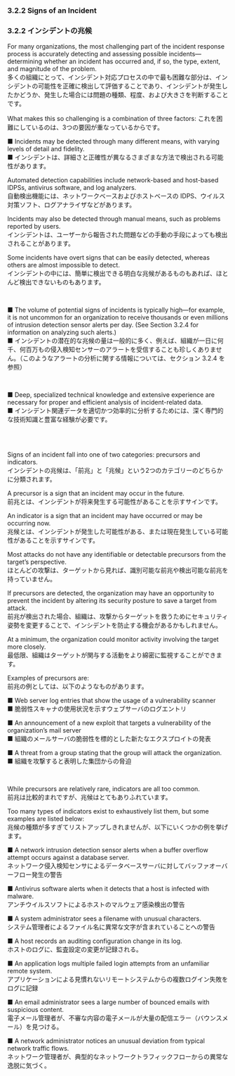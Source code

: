 ### 3.2.2 Signs of an Incident
### 3.2.2 インシデントの兆候

For many organizations, the most challenging part of the incident response process is accurately detecting and assessing possible incidents—determining whether an incident has occurred and, if so, the type, extent, and magnitude of the problem.  
多くの組織にとって、インシデント対応プロセスの中で最も困難な部分は、インシデントの可能性を正確に検出して評価することであり、インシデントが発生したかどうか、発生した場合には問題の種類、程度、および大きさを判断することです。 

What makes this so challenging is a combination of three factors:
これを困難にしているのは、3つの要因が重なっているからです。  

■ Incidents may be detected through many different means, with varying levels of detail and fidelity.  
■ インシデントは、詳細さと正確性が異なるさまざまな方法で検出される可能性があります。 

Automated detection capabilities include network-based and host-based IDPSs, antivirus software, and log analyzers.  
自動検出機能には、ネットワークベースおよびホストベースの IDPS、ウイルス対策ソフト、ログアナライザなどがあります。

Incidents may also be detected through manual means, such as problems reported by users.  
インシデントは、ユーザーから報告された問題などの手動の手段によっても検出されることがあります。 

Some incidents have overt signs that can be easily detected, whereas others are almost impossible to detect.  
インシデントの中には、簡単に検出できる明白な兆候があるものもあれば、ほとんど検出できないものもあります。 

<br/>

■ The volume of potential signs of incidents is typically high—for example, it is not uncommon for an organization to receive thousands or even millions of intrusion detection sensor alerts per day. (See Section 3.2.4 for information on analyzing such alerts.)   
■ インシデントの潜在的な兆候の量は一般的に多く、例えば、組織が一日に何千、何百万もの侵入検知センサーのアラートを受信することも珍しくありません。（このようなアラートの分析に関する情報については、セクション 3.2.4 を参照）  

<br/>

■ Deep, specialized technical knowledge and extensive experience are necessary for proper and efficient analysis of incident-related data.  
■ インシデント関連データを適切かつ効率的に分析するためには、深く専門的な技術知識と豊富な経験が必要です。

<br/>
<br/>

Signs of an incident fall into one of two categories: precursors and indicators.  
インシデントの兆候は、「前兆」と「兆候」という2つのカテゴリーのどちらかに分類されます。 

A precursor is a sign that an incident may occur in the future.  
前兆とは、インシデントが将来発生する可能性があることを示すサインです。

An indicator is a sign that an incident may have occurred or may be occurring now.  
兆候とは、インシデントが発生した可能性がある、または現在発生している可能性があることを示すサインです。 

Most attacks do not have any identifiable or detectable precursors from the target’s perspective.  
ほとんどの攻撃は、ターゲットから見れば、識別可能な前兆や検出可能な前兆を持っていません。 

If precursors are detected, the organization may have an opportunity to prevent the incident by altering its security posture to save a target from attack.  
前兆が検出された場合、組織は、攻撃からターゲットを救うためにセキュリティ姿勢を変更することで、インシデントを防止する機会があるかもしれません。 

At a minimum, the organization could monitor activity involving the target more closely.  
最低限、組織はターゲットが関与する活動をより綿密に監視することができます。 

Examples of precursors are:  
前兆の例としては、以下のようなものがあります。

■ Web server log entries that show the usage of a vulnerability scanner  
■ 脆弱性スキャナの使用状況を示すウェブサーバのログエントリ

■ An announcement of a new exploit that targets a vulnerability of the organization’s mail server  
■ 組織のメールサーバの脆弱性を標的とした新たなエクスプロイトの発表  

■ A threat from a group stating that the group will attack the organization.  
■ 組織を攻撃すると表明した集団からの脅迫

<br/>

While precursors are relatively rare, indicators are all too common.  
前兆は比較的まれですが、兆候はとてもありふれています。 

Too many types of indicators exist to exhaustively list them, but some examples are listed below:  
兆候の種類が多すぎてリストアップしきれませんが、以下にいくつかの例を挙げます。 

■ A network intrusion detection sensor alerts when a buffer overflow attempt occurs against a database server.  
ネットワーク侵入検知センサによるデータベースサーバに対してバッファオーバーフロー発生の警告 

■ Antivirus software alerts when it detects that a host is infected with malware.  
アンチウイルスソフトによるホストのマルウェア感染検出の警告

■ A system administrator sees a filename with unusual characters.  
システム管理者によるファイル名に異常な文字が含まれていることへの警告 

■ A host records an auditing configuration change in its log.  
ホストのログに、監査設定の変更が記録される。  
   

■ An application logs multiple failed login attempts from an unfamiliar remote system.  
アプリケーションによる見慣れないリモートシステムからの複数ログイン失敗をログに記録

■ An email administrator sees a large number of bounced emails with suspicious content.  
電子メール管理者が、不審な内容の電子メールが大量の配信エラー（バウンスメール）を見つける。 

■ A network administrator notices an unusual deviation from typical network traffic flows.  
ネットワーク管理者が、典型的なネットワークトラフィックフローからの異常な逸脱に気づく。 